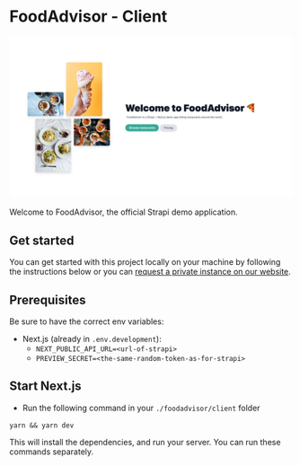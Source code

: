 # FoodAdvisor - Client

![FoodAdvisor](../foodadvisor.png)

Welcome to FoodAdvisor, the official Strapi demo application.

## Get started

You can get started with this project locally on your machine by following the instructions below or you can [request a private instance on our website](https://strapi.io/demo).

## Prerequisites

Be sure to have the correct env variables:

- Next.js (already in `.env.development`):
  - `NEXT_PUBLIC_API_URL=<url-of-strapi>`
  - `PREVIEW_SECRET=<the-same-random-token-as-for-strapi>`


## Start Next.js

- Run the following command in your `./foodadvisor/client` folder

```
yarn && yarn dev
```

This will install the dependencies, and run your server. You can run these commands separately.
